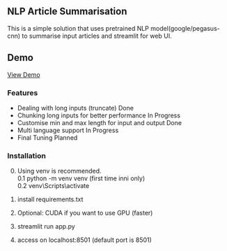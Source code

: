 ## NLP Article Summarisation  
This is a simple solution that uses pretrained NLP model(google/pegasus-cnn) to summarise input articles and streamlit for web UI.

## Demo
[View Demo](bluelantern.tplinkdns.com:8501)

### Features
- Dealing with long inputs (truncate)                Done  
- Chunking long inputs for better performance        In Progress  
- Customise min and max length for input and output  Done  
- Multi language support                             In Progress  
- Final Tuning                                       Planned  

### Installation
0. Using venv is recommended.  
0.1 python -m venv venv (first time inni only)  
0.2 venv\Scripts\activate  

1. install requirements.txt
2. Optional: CUDA if you want to use GPU (faster)
3. streamlit run app.py
4. access on localhost:8501 (default port is 8501)